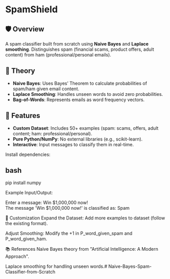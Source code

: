 # SpamShield  

## 🛡️ Overview  
A spam classifier built from scratch using **Naive Bayes** and **Laplace smoothing**. Distinguishes spam (financial scams, product offers, adult content) from ham (professional/personal emails).  

## 🧠 Theory  
- **Naive Bayes**: Uses Bayes’ Theorem to calculate probabilities of spam/ham given email content.  
- **Laplace Smoothing**: Handles unseen words to avoid zero probabilities.  
- **Bag-of-Words**: Represents emails as word frequency vectors.  

## 🚀 Features  
- **Custom Dataset**: Includes 50+ examples (spam: scams, offers, adult content; ham: professional/personal).  
- **Pure Python/NumPy**: No external libraries (e.g., scikit-learn).  
- **Interactive**: Input messages to classify them in real-time.  


Install dependencies:

## bash

pip install numpy  


Example Input/Output:

Enter a message: Win $1,000,000 now!  
The message 'Win $1,000,000 now!' is classified as: Spam  


🔧 Customization
Expand the Dataset: Add more examples to dataset (follow the existing format).

Adjust Smoothing: Modify the +1 in P_word_given_spam and P_word_given_ham.

📚 References
Naive Bayes theory from "Artificial Intelligence: A Modern Approach".

Laplace smoothing for handling unseen words.#   N a i v e - B a y e s - S p a m - C l a s s i f i e r - f r o m - S c r a t c h  
 